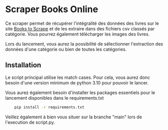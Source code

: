 # Scraper Books Online

Ce scraper permet de récupérer l'intégralité des données des livres sur le site [Books to Scrape](https://books.toscrape.com/) et de les extraire dans des fichiers csv classés par catégorie. Vous pourrez également télécharger les images des livres.

Lors du lancement, vous aurez la possibilité de sélectionner l'extraction des données d'une catégorie ou bien de toutes les catégories.
## Installation

Le script principal utilise les match cases. Pour cela, vous aurez donc besoin d'une version minimum de python 3.10 pour pouvoir le lancer.

Vous aurez également besoin d'installer les packages essentiels pour le lancement disponibles dans le requirements.txt

```bash
    pip install -r requirements.txt
```

Veillez également à bien vous situer sur la branche "main" lors de l'execution de script.py.